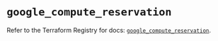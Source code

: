 # `google_compute_reservation`

Refer to the Terraform Registry for docs: [`google_compute_reservation`](https://registry.terraform.io/providers/hashicorp/google/6.46.0/docs/resources/compute_reservation).
